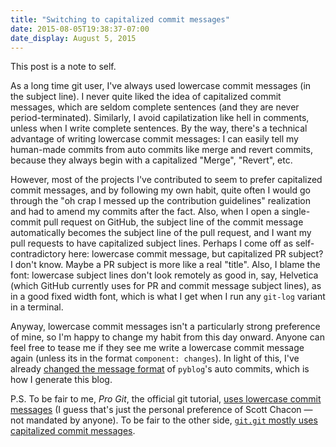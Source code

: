 ```yaml
---
title: "Switching to capitalized commit messages"
date: 2015-08-05T19:38:37-07:00
date_display: August 5, 2015
---
```


This post is a note to self.

As a long time git user, I've always used lowercase commit messages (in the subject line). I never quite liked the idea of capitalized commit messages, which are seldom complete sentences (and they are never period-terminated). Similarly, I avoid capilatization like hell in comments, unless when I write complete sentences. By the way, there's a technical advantage of writing lowercase commit messages: I can easily tell my human-made commits from auto commits like merge and revert commits, because they always begin with a capitalized "Merge", "Revert", etc.

However, most of the projects I've contributed to seem to prefer capitalized commit messages, and by following my own habit, quite often I would go through the "oh crap I messed up the contribution guidelines" realization and had to amend my commits after the fact. Also, when I open a single-commit pull request on GitHub, the subject line of the commit message automatically becomes the subject line of the pull request, and I want my pull requests to have capitalized subject lines. Perhaps I come off as self-contradictory here: lowercase commit message, but capitalized PR subject? I don't know. Maybe a PR subject is more like a real "title". Also, I blame the font: lowercase subject lines don't look remotely as good in, say, Helvetica (which GitHub currently uses for PR and commit message subject lines), as in a good fixed width font, which is what I get when I run any `git-log` variant in a terminal.

Anyway, lowercase commit messages isn't a particularly strong preference of mine, so I'm happy to change my habit from this day onward. Anyone can feel free to tease me if they see me write a lowercase commit message again (unless its in the format `component: changes`). In light of this, I've already [changed the message format](https://github.com/zmwangx/zmwangx.github.io/commit/297225f2ab8a6db4fe75643f511f52499b052aa7) of `pyblog`'s auto commits, which is how I generate this blog.

P.S. To be fair to me, *Pro Git*, the official git tutorial, [uses lowercase commit messages](https://github.com/progit/progit2/blob/6d9867ff2394cb8a08fa3e013b082a7ae547b8af/book/02-git-basics/sections/viewing-history.asc#viewing-the-commit-history) (I guess that's just the personal preference of Scott Chacon — not mandated by anyone). To be fair to the other side, [`git.git` mostly uses capitalized commit messages](https://github.com/git/git/commit/e83c5163316f89bfbde7d9ab23ca2e25604af290).
